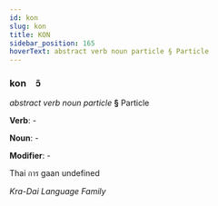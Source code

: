 ```yaml
---
id: kon
slug: kon
title: KON
sidebar_position: 165
hoverText: abstract verb noun particle § Particle
---
```


### kon&emsp;<span kind="abugida">ɔ̃</span>

*abstract verb noun particle* **§** Particle

**Verb**: -

**Noun**: -

**Modifier**: -

Thai การ gaan undefined

*Kra-Dai Language Family*
